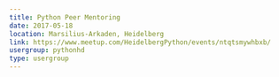 ```yaml
---
title: Python Peer Mentoring
date: 2017-05-18
location: Marsilius-Arkaden, Heidelberg
link: https://www.meetup.com/HeidelbergPython/events/ntqtsmywhbxb/
usergroup: pythonhd
type: usergroup
---
```

